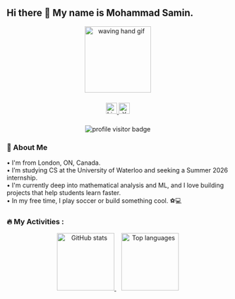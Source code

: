 <!-- 👋 Header -->
<h2 align="left">Hi there 👋 My name is Mohammad Samin.</h2>

<div align="center">
  <img height="150" src="https://media.giphy.com/media/M9gbBd9nbDrOTu1Mqx/giphy.gif" alt="waving hand gif" />
</div>

###

<!-- 🔗 Social badges -->
<div align="center">
  <a href="https://www.linkedin.com/in/mohammad-samin/" target="_blank">
    <img
      src="https://img.shields.io/badge/LinkedIn-0077B5?style=for-the-badge&logo=linkedin&logoColor=white"
      height="25"
      alt="LinkedIn badge"
    />
  </a>

  <a href="https://x.com/itz_samin" target="_blank">
    <img
      src="https://img.shields.io/badge/X%20(Twitter)-000000?style=for-the-badge&logo=x&logoColor=white"
      height="25"
      alt="X (Twitter) badge"
    />
  </a>
</div>

###

<!-- 👀 Visitor counter -->
<div align="center">
  <img
    src="https://visitor-badge.laobi.icu/badge?page_id=msamin-25.msamin-25"
    alt="profile visitor badge"
  />
</div>

<!-- 🙋 About Me -->
<h3 align="left">🙋 About Me</h3>

<p align="left">
  • I'm from London, ON, Canada.<br>
  • I’m studying CS at the University of Waterloo and seeking a Summer 2026 internship.<br>
  • I'm currently deep into mathematical analysis and ML, and I love building projects that help students learn faster.<br>
  • In my free time, I play soccer or build something cool. ⚽💻
</p>


###

<!-- 🔥 My Activities / GitHub cards -->
<h3 align="left">🔥 My Activities :</h3>

<div align="center">
  <a href="https://github.com/msamin-25">
    <img
      src="https://github-readme-stats.vercel.app/api?username=msamin-25&show_icons=true&hide_title=false&hide_rank=false&include_all_commits=false&count_private=false&disable_animations=false&theme=dracula&locale=en&hide_border=false&order=1"
      alt="GitHub stats"
      height="130"
    />
  </a>
  &nbsp;&nbsp;
  <a href="https://github.com/msamin-25">
    <img
      src="https://github-readme-stats.vercel.app/api/top-langs?username=msamin-25&locale=en&hide_title=false&layout=compact&card_width=300&langs_count=5&theme=dracula&hide_border=false&order=2"
      alt="Top languages"
      height="130"
    />
  </a>
</div>

###

